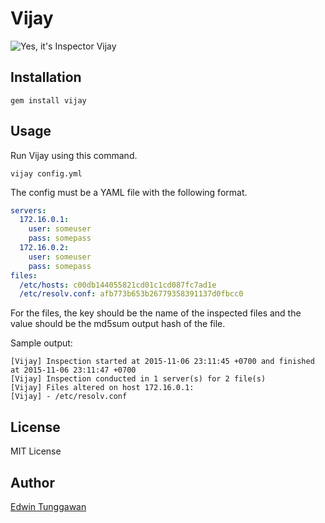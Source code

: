 # Vijay

![Yes, it's Inspector Vijay](http://f.tqn.com/y/bollywood/1/S/M/-/-/-/Inspector-Vijay-Khanna-in-Zanjeer.jpg)

## Installation

```
gem install vijay
```

## Usage

Run Vijay using this command.

```
vijay config.yml
```

The config must be a YAML file with the following format.

```yml
servers:
  172.16.0.1:
    user: someuser
    pass: somepass
  172.16.0.2:
    user: someuser
    pass: somepass
files:
  /etc/hosts: c00db144055821cd01c1cd087fc7ad1e
  /etc/resolv.conf: afb773b653b26779358391137d0fbcc0
```

For the files, the key should be the name of the inspected files and the value should be the md5sum output hash of the file.

Sample output:

```
[Vijay] Inspection started at 2015-11-06 23:11:45 +0700 and finished at 2015-11-06 23:11:47 +0700
[Vijay] Inspection conducted in 1 server(s) for 2 file(s)
[Vijay] Files altered on host 172.16.0.1:
[Vijay] - /etc/resolv.conf
```

## License

MIT License

## Author

[Edwin Tunggawan](http://github.com/sdsdkkk)
